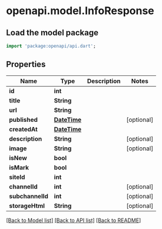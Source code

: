 # openapi.model.InfoResponse

## Load the model package
```dart
import 'package:openapi/api.dart';
```

## Properties
Name | Type | Description | Notes
------------ | ------------- | ------------- | -------------
**id** | **int** |  | 
**title** | **String** |  | 
**url** | **String** |  | 
**published** | [**DateTime**](DateTime.md) |  | [optional] 
**createdAt** | [**DateTime**](DateTime.md) |  | 
**description** | **String** |  | [optional] 
**image** | **String** |  | [optional] 
**isNew** | **bool** |  | 
**isMark** | **bool** |  | 
**siteId** | **int** |  | 
**channelId** | **int** |  | [optional] 
**subchannelId** | **int** |  | [optional] 
**storageHtml** | **String** |  | [optional] 

[[Back to Model list]](../README.md#documentation-for-models) [[Back to API list]](../README.md#documentation-for-api-endpoints) [[Back to README]](../README.md)


